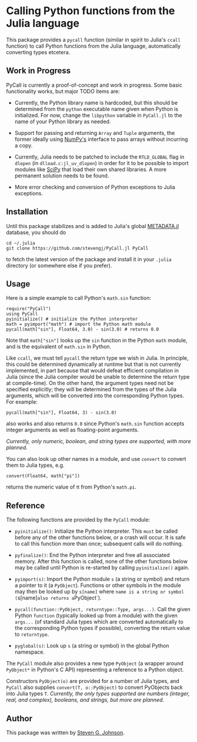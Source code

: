 # Calling Python functions from the Julia language

This package provides a `pycall` function (similar in spirit to
Julia's `ccall` function) to call Python functions from the Julia
language, automatically converting types etcetera.

## Work in Progress

PyCall is currently a proof-of-concept and work in progress.  Some
basic functionality works, but major TODO items are:

* Currently, the Python library name is hardcoded, but this should be
  determined from the `python` executable name given when Python is
  initialized.  For now, change the `libpython` variable in `PyCall.jl`
  to the name of your Python library as needed.

* Support for passing and returning `Array` and `Tuple` arguments, the
  former ideally using [NumPy's](http://www.numpy.org/) interface to
  pass arrays without incurring a copy.

* Currently, Julia needs to be patched to include the `RTLD_GLOBAL` flag
  in `dlopen` (in `dlload.c:jl_uv_dlopen`) in order for it to be possible to
  import modules like [SciPy](http://www.scipy.org) that load their own
  shared libraries.  A more permanent solution needs to be found.

* More error checking and conversion of Python exceptions to Julia exceptions.

## Installation

Until this package stabilizes and is added to Julia's global
[METADATA.jl](https://github.com/JuliaLang/METADATA.jl) database, you should
do

    cd ~/.julia
    git clone https://github.com/stevengj/PyCall.jl PyCall

to fetch the latest version of the package and install it in your
`.julia` directory (or somewhere else if you prefer).

## Usage

Here is a simple example to call Python's `math.sin` function:

    require("PyCall")
    using PyCall
    pyinitialize() # initialize the Python interpreter
    math = pyimport("math") # import the Python math module
    pycall(math["sin"], Float64, 3.0) - sin(3.0) # returns 0.0

Note that `math["sin"]` looks up the `sin` function in the Python
`math` module, and is the equivalent of `math.sin` in Python.

Like `ccall`, we must tell `pycall` the return type we wish in Julia.
In principle, this could be determined dynamically at runtime but that
is not currently implemented, in part because that would defeat
efficient compilation in Julia (since the Julia compiler would be
unable to determine the return type at compile-time).  On the other
hand, the argument types need not be specified explicitly; they will
be determined from the types of the Julia arguments, which will be
converted into the corresponding Python types.  For example:

    pycall(math["sin"], Float64, 3) - sin(3.0)

also works and also returns `0.0` since Python's `math.sin` function accepts
integer arguments as well as floating-point arguments.

*Currently, only numeric, boolean, and string types are supported, with
more planned.*

You can also look up other names in a module, and use `convert` to
convert them to Julia types, e.g.

    convert(Float64, math["pi"])

returns the numeric value of &pi; from Python's `math.pi`.

## Reference

The following functions are provided by the `PyCall` module:

* `pyinitialize()`: Initialize the Python interpreter.  This `must` be
  called before any of the other functions below, or a crash will occur.
  It is safe to call this function more than once; subsequent calls will
  do nothing.

* `pyfinalize()`: End the Python interpreter and free all associated memory.
  After this function is called, none of the other functions below may
  be called until Python is re-started by calling `pyinitialize()` again.

* `pyimport(s)`: Import the Python module `s` (a string or symbol) and
  return a pointer to it (a `PyObject`).   Functions or other symbols
  in the module may then be looked up by `s[name]` where `name is a string
  or symbol (`s[name]` also returns a `PyObject`).

* `pycall(function::PyObject, returntype::Type, args...)`.   Call the given 
  Python `function` (typically looked up from a module) with the given
  `args...` (of standard Julia types which are converted automatically to
  the corresponding Python types if possible), converting the return value
  to `returntype`.

* `pyglobal(s)`: Look up `s` (a string or symbol) in the global Python
  namespace.

The `PyCall` module also provides a new type `PyObject` (a wrapper around
`PyObject*` in Python's C API) representing a reference to a Python object.

Constructors `PyObject(o)` are provided for a number of Julia types,
and `PyCall` also supplies `convert(T, o::PyObject)` to convert
PyObjects back into Julia types `T`.  *Currently, the only types
supported are numbers (integer, real, and complex), booleans, and
strings, but more are planned.*

## Author

This package was written by [Steven G. Johnson](http://math.mit.edu/~stevenj/).
